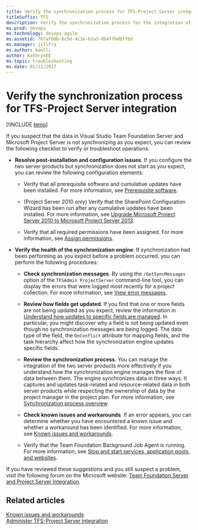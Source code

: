 ```yaml
---
title: Verify the synchronization process for TFS-Project Server integration
titleSuffix: TFS 
description: Verify the synchronization process for the integration of Team Foundation Server & Project Server  
ms.prod: devops
ms.technology: devops-agile
ms.assetid: 767af0db-6c5d-4c1e-b2a3-8b4ffbd8ff6d
ms.manager: jillfra
ms.author: kaelli
author: KathrynEE
ms.topic: troubleshooting
ms.date: 01/12/2017
---
```



# Verify the synchronization process for TFS-Project Server integration
[!INCLUDE [temp](../../_shared/tfs-ps-sync-header.md)]

<a name="top"></a> If you suspect that the data in Visual Studio Team Foundation Server and Microsoft Project Server is not synchronizing as you expect, you can review the following checklist to verify or troubleshoot operations.  
  
-   **Resolve post-installation and configuration issues**. If you configure the two server products but synchronization does not start as you expect, you can review the following configuration elements:  
  
    -   Verify that all prerequisite software and cumulative updates have been installed. For more information, see [Prerequisite software](system-and-setup-requirements.md#prereq).  
  
    -   (Project Server 2010 only) Verify that the SharePoint Configuration Wizard has been run after any cumulative updates have been installed. For more information, see [Upgrade Microsoft Project Server 2010  to Microsoft Project Server 2013](upgrade-ps-2010-to-ps-2013.md).  
  
    -   Verify that all required permissions have been assigned. For more information, see [Assign permissions](assign-permissions-support-tfs-project-server-integration.md).  
  
-   **Verify the health of the synchronization engine**: If synchronization had been performing as you expect before a problem occurred, you can perform the following procedures:  
  
    -   **Check synchronization messages**. By using the `/GetSyncMessages` option of the `TFSAdmin ProjectServer` command-line tool, you can display the errors that were logged most recently for a project collection. For more information, see [View error messages](view-synch-error-messages.md).  
  
    -   **Review how fields get updated**. If you find that one or more fields are not being updated as you expect, review the information in [Understand how updates to specific fields are managed](understand-how-updates-to-specific-fields-managed.md). In particular, you might discover why a field is not being updated even though no synchronization messages are being logged. The data type of the field, the `OnConflict` attribute for mapping fields, and the task hierarchy affect how the synchronization engine updates specific fields.  
  
    -   **Review the synchronization process**. You can manage the integration of the two server products more effectively if you understand how the synchronization engine manages the flow of data between them. The engine synchronizes data in three ways. It captures and updates task-related and resource-related data in both server products while respecting the ownership of data by the project manager in the project plan. For more information, see [Synchronization process overview](synchronization-process-overview.md).  
  
    -   **Check known issues and workarounds**. If an error appears, you can  determine whether you have encountered a known issue and whether a workaround has been identified. For more information, see [Known issues and workarounds](known-issues-and-workarounds.md).  
    -   Verify that the Team Foundation Background Job Agent is running. For more information, see [Stop and start services, application pools, and websites](/azure/devops/server/admin/stop-start-stuff).  
  
 If you have reviewed these suggestions and you still suspect a problem, visit the following forum on the Microsoft website: [Team Foundation Server and Project Server Integration](http://go.microsoft.com/fwlink/?LinkId=207282).  
  
## Related articles  
 [Known issues and workarounds](known-issues-and-workarounds.md)   
 [Administer TFS-Project Server integration](administrate-integration-tfs-project-server.md)